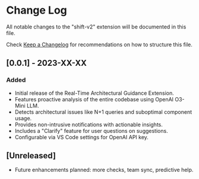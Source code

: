 # Change Log

All notable changes to the "shift-v2" extension will be documented in this file.

Check [Keep a Changelog](http://keepachangelog.com/) for recommendations on how to structure this file.

## [0.0.1] - 2023-XX-XX

### Added
- Initial release of the Real-Time Architectural Guidance Extension.
- Features proactive analysis of the entire codebase using OpenAI O3-Mini LLM.
- Detects architectural issues like N+1 queries and suboptimal component usage.
- Provides non-intrusive notifications with actionable insights.
- Includes a "Clarify" feature for user questions on suggestions.
- Configurable via VS Code settings for OpenAI API key.

## [Unreleased]

- Future enhancements planned: more checks, team sync, predictive help.
